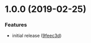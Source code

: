 # 1.0.0 (2019-02-25)


### Features

* initial release ([9feec3d](https://github.com/innovationnorway/terraform-github-team/commit/9feec3d))
